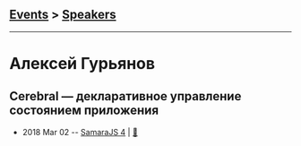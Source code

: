 ## [Events](../README.md) > [Speakers](../speakers.md)
---

# Алексей Гурьянов

## Cerebral — декларативное управление состоянием приложения
- 2018 Mar 02 -- [SamaraJS 4](https://youtu.be/BGF3waLMt_w)  | [:notebook:](https://vk.com/doc3150028_460615458?hash=f3d69495debfe95fa4&dl=fab3aacb21fc354b03)  
